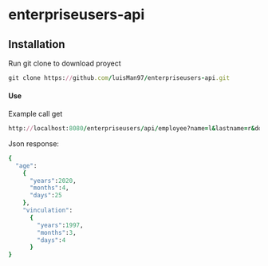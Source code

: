# enterpriseusers-api

## Installation
Run git clone to download proyect

```ruby
git clone https://github.com/luisMan97/enterpriseusers-api.git
```

#### Use
Example call get

```ruby
http://localhost:8080/enterpriseusers/api/employee?name=l&lastname=r&document_type=c&document=1&birth=1997-04-04&vinculation=2020-05-25&position=d&salary=1.0
```

Json response:

```ruby
{
  "age":
    {
      "years":2020,
      "months":4,
      "days":25
    },
    "vinculation":
      {
        "years":1997,
        "months":3,
        "days":4
      }
}
```
